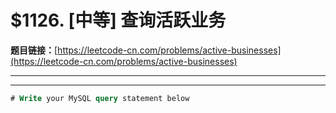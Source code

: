 # $1126. [中等] 查询活跃业务

**题目链接：**[https://leetcode-cn.com/problems/active-businesses](https://leetcode-cn.com/problems/active-businesses)

---

<Cards card="leetcode_1126_active-businesses"></Cards>

---

```sql
# Write your MySQL query statement below
```